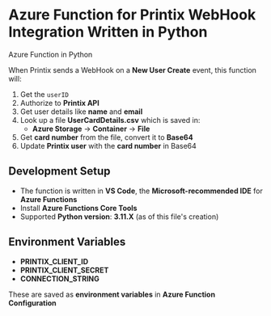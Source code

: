 # Azure Function for Printix WebHook Integration Written in Python

Azure Function in Python  

When Printix sends a WebHook on a **New User Create** event, this function will:  

1. Get the `userID`  
2. Authorize to **Printix API**  
3. Get user details like **name** and **email**  
4. Look up a file **UserCardDetails.csv** which is saved in:  
   - **Azure Storage** → **Container** → **File**  
5. Get **card number** from the file, convert it to **Base64**  
6. Update **Printix user** with the **card number** in Base64  

## Development Setup  

- The function is written in **VS Code**, the **Microsoft-recommended IDE** for **Azure Functions**  
- Install **Azure Functions Core Tools**  
- Supported **Python version**: **3.11.X** (as of this file's creation)  

## Environment Variables  

- **PRINTIX_CLIENT_ID**  
- **PRINTIX_CLIENT_SECRET**  
- **CONNECTION_STRING**  

These are saved as **environment variables** in **Azure Function Configuration**  

